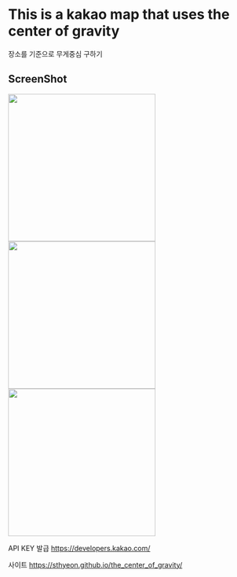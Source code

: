 # This is a kakao map that uses the center of gravity
장소를 기준으로 무게중심 구하기

ScreenShot
----------
<div>
<img width="300px" hieght="200px" src="https://user-images.githubusercontent.com/37692675/85655155-1a6a5480-b6ea-11ea-886f-b6f618b74461.png">
<img width="300px" hieght="200px" src="https://user-images.githubusercontent.com/37692675/85655499-8d73cb00-b6ea-11ea-8fc4-c38c3166728e.png">
<img width="300px" hieght="200px" src="https://user-images.githubusercontent.com/37692675/85655571-a4b2b880-b6ea-11ea-89a8-443a41af14b6.png">
</div>

API KEY 발급
https://developers.kakao.com/

사이트
https://sthyeon.github.io/the_center_of_gravity/
